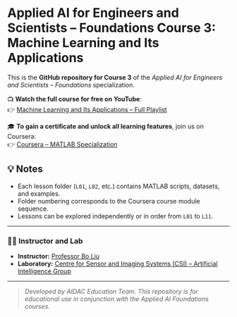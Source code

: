 # Applied AI for Engineers and Scientists – Foundations Course 3: Machine Learning and Its Applications

This is the **GitHub repository for Course 3** of the *Applied AI for Engineers and Scientists – Foundations* specialization.

📺 **Watch the full course for free on YouTube**:  
👉 [Machine Learning and Its Applications – Full Playlist](https://www.youtube.com/watch?v=bLKBAXafEPA&list=PLkymjO6adQ1OcxZjRiPqmqqEhuqw_crZA)

🎓 **To gain a certificate and unlock all learning features**, join us on Coursera:  
👉 [Coursera – MATLAB Specialization](https://www.coursera.org/programs/70631bd8-6a88-4d71-82f9-de084b8c26b1/specializations/matlab?source=searc)


## 💡 Notes
- Each lesson folder (`L01`, `L02`, etc.) contains MATLAB scripts, datasets, and examples.  
- Folder numbering corresponds to the Coursera course module sequence.  
- Lessons can be explored independently or in order from `L01` to `L11`.  

---

### 👨‍🏫 Instructor and Lab
- **Instructor:** [Professor Bo Liu](https://www.gla.ac.uk/schools/engineering/staff/boliu/)  
- **Laboratory:** [Centre for Sensor and Imaging Systems (CSI) – Artificial Intelligence Group](https://www.gla.ac.uk/research/az/csi/artificialintelligence/)

---

> *Developed by AIDAC Education Team. This repository is for educational use in conjunction with the Applied AI Foundations courses.*



